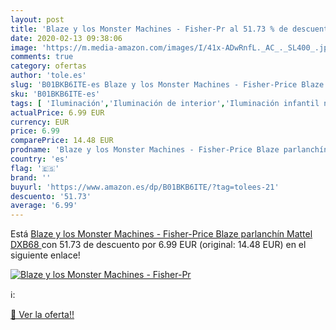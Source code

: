 ```yaml
---
layout: post
title: 'Blaze y los Monster Machines - Fisher-Pr al 51.73 % de descuento'
date: 2020-02-13 09:38:06
image: 'https://m.media-amazon.com/images/I/41x-ADwRnfL._AC_._SL400_.jpg'
comments: true
category: ofertas
author: 'tole.es'
slug: 'B01BKB6ITE-es Blaze y los Monster Machines - Fisher-Price Blaze...'
sku: 'B01BKB6ITE-es'
tags: [ 'Iluminación','Iluminación de interior','Iluminación infantil nocturna','Lámparas e iluminación infantil','fisher-price', ]
actualPrice: 6.99 EUR
currency: EUR
price: 6.99
comparePrice: 14.48 EUR
prodname: 'Blaze y los Monster Machines - Fisher-Price Blaze parlanchín  Mattel DXB68 '
country: 'es'
flag: '🇪🇸'
brand: ''
buyurl: 'https://www.amazon.es/dp/B01BKB6ITE/?tag=tolees-21'
descuento: '51.73'
average: '6.99'
---
```


Está [Blaze y los Monster Machines - Fisher-Price Blaze parlanchín  Mattel DXB68 ](https://www.amazon.es/dp/B01BKB6ITE/?tag=tolees-21) con 51.73 de descuento por 6.99 EUR (original: 14.48 EUR) en el siguiente enlace!

[![Blaze y los Monster Machines - Fisher-Pr](https://m.media-amazon.com/images/I/41x-ADwRnfL._AC_._SL400_.jpg)](https://www.amazon.es/dp/B01BKB6ITE/?tag=tolees-21)

ℹ️:


[🛒 Ver la oferta!!](https://www.amazon.es/dp/B01BKB6ITE/?tag=tolees-21)
